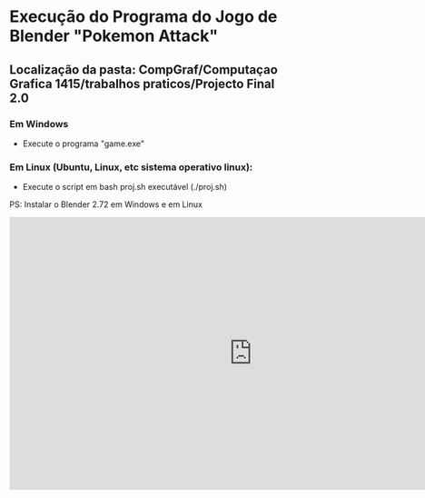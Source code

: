 # Execução do  Programa do Jogo de Blender "Pokemon Attack"

## Localização da pasta: CompGraf/Computaçao Grafica 1415/trabalhos praticos/Projecto Final 2.0

### Em Windows

- Execute o programa "game.exe"

### Em Linux (Ubuntu, Linux, etc sistema operativo linux):

- Execute o script em bash proj.sh executável (./proj.sh)


PS: Instalar o Blender 2.72 em Windows e em Linux

<iframe width="854" height="480" src="https://www.youtube.com/embed/yrRPLBYiiEc" frameborder="0" allowfullscreen></iframe>
